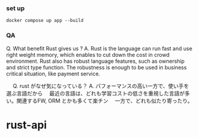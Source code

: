 
### set up

```
docker compose up app --build
```


### QA


Q. What benefit Rust gives us ?
A. Rust is the language can run fast and use right weight memory, which enables to cut down the cost in crowd environment.  Rust also has robust language features, such as ownership and strict type function. The robustness is enough to be used in business critical situation, like payment service.

　
Q. rust がなぜ気になっている？
A. パフォーマンスの高い一方で、使い手を選ぶ言語だから
　最近の言語は、どれも学習コストの低さを重視した言語が多い。関連するFW, ORM とかも多くて楽チン
　一方で、どれも似たり寄ったり。
# rust-api
